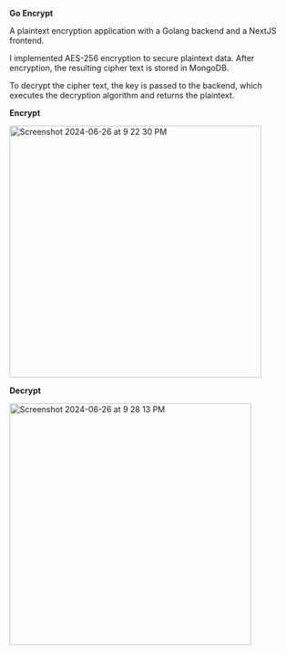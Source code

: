 **Go Encrypt**

A plaintext encryption application with a Golang backend and a NextJS frontend.

I implemented AES-256 encryption to secure plaintext data. After encryption, the resulting cipher text is stored in MongoDB.

To decrypt the cipher text, the key is passed to the backend, which executes the decryption algorithm and returns the plaintext.

**Encrypt**
<p align="left">
  <img width="442" alt="Screenshot 2024-06-26 at 9 22 30 PM" src="https://github.com/pisgahi/go-encrypt/assets/121063805/5a2079d6-db11-407d-b211-c6e5d619aeee">
</p>

**Decrypt**
<p align="left">
  <img width="424" alt="Screenshot 2024-06-26 at 9 28 13 PM" src="https://github.com/pisgahi/go-encrypt/assets/121063805/b5560c65-3052-4a2e-993e-c0dcd5176f96">
</p>
